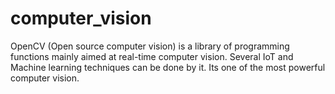 # computer_vision
OpenCV (Open source computer vision) is a library of programming functions mainly aimed at real-time computer vision. Several IoT and Machine learning techniques can be done by it. Its one of the most powerful computer vision.
